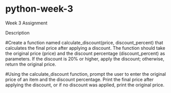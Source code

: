 # python-week-3
Week 3 Assignment

Description

#Create a function named calculate_discount(price, discount_percent) that calculates the final price after applying a discount. The function should take the original price (price) and the discount percentage (discount_percent) as parameters. If the discount is 20% or higher, apply the discount; otherwise, return the original price.

#Using the calculate_discount function, prompt the user to enter the original price of an item and the discount percentage. Print the final price after applying the discount, or if no discount was applied, print the original price.
